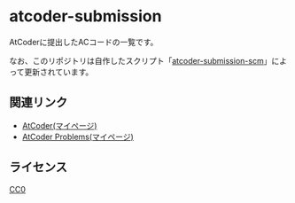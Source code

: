 atcoder-submission
=====
AtCoderに提出したACコードの一覧です。

なお、このリポジトリは自作したスクリプト「[atcoder-submission-scm](https://github.com/tawainfer/atcoder-submission-scm)」によって更新されています。

関連リンク
-----
- [AtCoder(マイページ)](https://atcoder.jp/users/tawainfer)
- [AtCoder Problems(マイページ)](https://kenkoooo.com/atcoder/#/user/tawainfer)

ライセンス
-----
[CC0](https://github.com/tawainfer/atcoder-submission/blob/main/LICENSE)